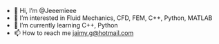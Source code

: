 - 👋 Hi, I’m @Jeeemieee
- 👀 I’m interested in Fluid Mechanics, CFD, FEM, C++, Python, MATLAB
- 🌱 I’m currently learning C++, Python
- 📫 How to reach me jaimy.g@hotmail.com

<!---
Jeeemieee/Jeeemieee is a ✨ special ✨ repository because its `README.md` (this file) appears on your GitHub profile.
You can click the Preview link to take a look at your changes.
--->
